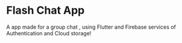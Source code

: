 # Flash Chat App

A app made for a group chat , using Flutter and Firebase services of Authentication and Cloud storage!


